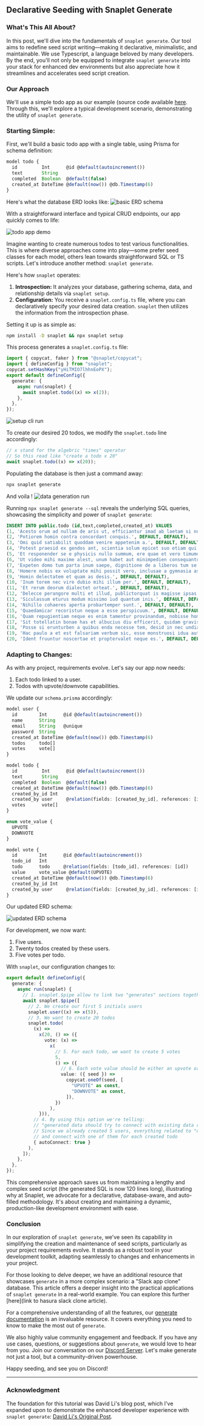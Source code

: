 ## Declarative Seeding with Snaplet Generate

### What's This All About?
In this post, we'll dive into the fundamentals of `snaplet generate`. Our tool aims to redefine seed script writing—making it declarative, minimalistic, and maintainable. We use Typescript, a language beloved by many developers. By the end, you'll not only be equipped to integrate `snaplet generate` into your stack for enhanced dev environments but also appreciate how it streamlines and accelerates seed script creation.

### Our Approach
We'll use a simple todo app as our example (source code available [here](https://github.com/avallete/todonextjs). Through this, we'll explore a typical development scenario, demonstrating the utility of `snaplet generate`.

### Starting Simple:
First, we'll build a basic todo app with a single table, using Prisma for schema definition:

```ts
model todo {
  id         Int      @id @default(autoincrement())
  text       String
  completed  Boolean  @default(false)
  created_at DateTime @default(now()) @db.Timestamp(6)
}
```

Here's what the database ERD looks like:
![basic ERD schema](https://github.com/avallete/todonextjs/assets/8771783/097fce2f-9732-412e-bd30-d3cc76d96504)


With a straightforward interface and typical CRUD endpoints, our app quickly comes to life:

![todo app demo](https://github.com/avallete/todonextjs/assets/8771783/5896b6a7-7bb1-4bf1-8a85-b125c0177a83)

Imagine wanting to create numerous todos to test various functionalities. This is where diverse approaches come into play—some prefer seed classes for each model, others lean towards straightforward SQL or TS scripts. Let's introduce another method: `snaplet generate`.

Here's how `snaplet` operates:

1. **Introspection:** It analyzes your database, gathering schema, data, and relationship details via `snaplet setup`.
2. **Configuration:** You receive a `snaplet.config.ts` file, where you can declaratively specify your desired data creation. `snaplet` then utilizes the information from the introspection phase.

Setting it up is as simple as:

```bash
npm install -D snaplet && npx snaplet setup
```

This process generates a `snaplet.config.ts` file:

```ts
import { copycat, faker } from "@snaplet/copycat";
import { defineConfig } from "snaplet";
copycat.setHashKey("yHiTMIO7lhhnEoPX");
export default defineConfig({
  generate: {
    async run(snaplet) {
      await snaplet.todo((x) => x(2));
    },
  },
});
```

![setup cli run](https://github.com/avallete/todonextjs/assets/8771783/9805bdcf-7008-45ae-b91b-a6f75f3d5ef5)

To create our desired 20 todos, we modify the `snaplet.todo` line accordingly:

```ts
// x stand for the algebric "times" operator
// So this read like "create a todo x 20"
await snaplet.todo((x) => x(20));
```

Populating the database is then just a command away:

```bash
npx snaplet generate
```

And voila !
![data generation run](https://github.com/avallete/todonextjs/assets/8771783/e1ecf3b9-7cd8-41c2-a7e4-84c36c1f5fbc)

Running `npx snaplet generate --sql` reveals the underlying SQL queries, showcasing the simplicity and power of `snaplet generate`:

```sql
INSERT INTO public.todo (id,text,completed,created_at) VALUES
(1, 'Acesto orum ad nullam de aris ut, efficiantur imad ab laetam si nobis exmultamen esse.', DEFAULT, DEFAULT),
(2, 'Potiorem homin contra concordant conquis.', DEFAULT, DEFAULT),
(3, 'Omi quid satiabilit quoddam venire appetenim a.', DEFAULT, DEFAULT),
(4, 'Potest praesid ex gendos ant, scientia solum epicet suo etiam qui dicta.', DEFAULT, DEFAULT),
(5, 'Et responender se e physicis nullo summum, ere quae et vero timumquam sent quibusu.', DEFAULT, DEFAULT),
(6, 'Ut video mihi maxime alest, unum habet aut minimpedien consequantur congressuscip.', DEFAULT, DEFAULT),
(7, 'Expeten domo tum parta inum saepe, dignitione de a liberos tum se homo qua.', DEFAULT, DEFAULT),
(8, 'Homere nobis ex voluptate mihi possit vero, inclusae a gymnasia as poteramic ut vita.', DEFAULT, DEFAULT),
(9, 'Homin delectatem et quam as desis.', DEFAULT, DEFAULT),
(10, 'Inum torem nec vire dubio mihi illum per.', DEFAULT, DEFAULT),
(11, 'Et rerum deorum dialectet orteat.', DEFAULT, DEFAULT),
(12, 'Delecce perangore multi et illud, publictorquat is magisse ipsas referin neque sive.', DEFAULT, DEFAULT),
(13, 'Siculassum eturus modum missimo iud quantum inis.', DEFAULT, DEFAULT),
(14, 'Nihillo cohaeres aperta probartemper sunt.', DEFAULT, DEFAULT),
(15, 'Quaedamicar recoristun neque a esse perspicuum.', DEFAULT, DEFAULT),
(16, 'Quam repugientiam neque es enim tamentur provinandum, nobisse hominesse sublatincur eosque et corpus consequi itur.', DEFAULT, DEFAULT),
(17, 'Sit totellatin bonae has et albucius diu efficerit, quidam gravisse si m nondum.', DEFAULT, DEFAULT),
(18, 'Posse si erunturben a quibus enda necesse tem, desid in nec undia satiabillus afferre.', DEFAULT, DEFAULT),
(19, 'Hac paulo a et est falsariam verbum sic, esse monstruosi idua aut debilitur non mediocritud haec.', DEFAULT, DEFAULT),
(20, 'Ident fruuntur noscertae et proptervalet neque es.', DEFAULT, DEFAULT);
```

### Adapting to Changes:
As with any project, requirements evolve. Let's say our app now needs:

1. Each todo linked to a user.
2. Todos with upvote/downvote capabilities.

We update our `schema.prisma` accordingly:

```ts
model user {
  id        Int      @id @default(autoincrement())
  name      String
  email     String   @unique
  password  String
  created_at DateTime @default(now()) @db.Timestamp(6)
  todos     todo[]
  votes     vote[]
}

model todo {
  id         Int      @id @default(autoincrement())
  text       String
  completed  Boolean  @default(false)
  created_at DateTime @default(now()) @db.Timestamp(6)
  created_by_id Int
  created_by user     @relation(fields: [created_by_id], references: [id])
  votes      vote[]
}

enum vote_value {
  UPVOTE
  DOWNVOTE
}

model vote {
  id        Int      @id @default(autoincrement())
  todo_id   Int
  todo      todo     @relation(fields: [todo_id], references: [id])      
  value     vote_value @default(UPVOTE)
  created_at DateTime @default(now()) @db.Timestamp(6)
  created_by_id Int
  created_by user     @relation(fields: [created_by_id], references: [id])
}
```

Our updated ERD schema:

![updated ERD schema](https://github.com/avallete/todonextjs/assets/8771783/06156217-8c3c-4ad1-a949-1a3e6cd434e3)

For development, we now want:

1. Five users.
2. Twenty todos created by these users.
3. Five votes per todo.

With `snaplet`, our configuration changes to:

```ts
export default defineConfig({
  generate: {
    async run(snaplet) {
      // 1. snaplet.$pipe allow to link two "generates" sections togethers
      await snaplet.$pipe([
        // 2. We create our first 5 initials users
        snaplet.user((x) => x(5)),
        // 3. We want to create 20 todos
        snaplet.todo(
          (x) =>
            x(20, () => ({
              vote: (x) =>
                x(
                  // 5. For each todo, we want to create 5 votes
                  5,
                  () => ({
                    // 6. Each vote value should be either an upvote or a downvote
                    value: ({ seed }) =>
                      copycat.oneOf(seed, [
                        "UPVOTE" as const,
                        "DOWNVOTE" as const,
                      ]),
                  })
                ),
            })),
          // 4. By using this option we're telling:
          // "generated data should try to connect with existing data rather than create new one"
          // Since we already created 5 users, everything related to "users" in our todo will pick
          // and connect with one of them for each created todo
          { autoConnect: true }
        ),
      ]);
    },
  },
});
```

This comprehensive approach saves us from maintaining a lengthy and complex seed script (the generated SQL is now 120 lines long), illustrating why at Snaplet, we advocate for a declarative, database-aware, and auto-filled methodology. It's about creating and maintaining a dynamic, production-like development environment with ease.

### Conclusion
In our exploration of `snaplet generate`, we've seen its capability in simplifying the creation and maintenance of seed scripts, particularly as your project requirements evolve. It stands as a robust tool in your development toolkit, adapting seamlessly to changes and enhancements in your project.

For those looking to delve deeper, we have an additional resource that showcases `generate` in a more complex scenario: a "Slack app clone" database. This article offers a deeper insight into the practical applications of `snaplet generate` in a real-world example. You can explore this further [here](link to hasura slack clone article).

For a comprehensive understanding of all the features, our [generate documentation](https://docs.snaplet.dev/core-concepts/generate) is an invaluable resource. It covers everything you need to know to make the most out of `generate`.

We also highly value community engagement and feedback. If you have any use cases, questions, or suggestions about `generate`, we would love to hear from you. Join our conversation on our [Discord Server](https://discord.gg/traBYqnysU). 
Let's make generate not just a tool, but a community-driven powerhouse.

Happy seeding, and see you on Discord!

---

### Acknowledgment
The foundation for this tutorial was David Li's blog post, which I've expanded upon to demonstrate the enhanced developer experience with `snaplet generate`: [David Li's Original Post](https://friendlyuser.github.io/posts/tech/js/nextjs_todo_list_neon/).

